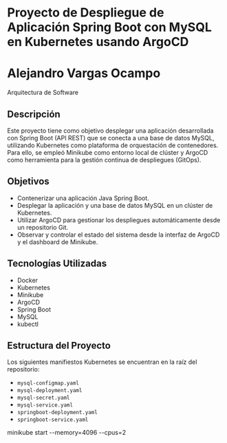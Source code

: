 # Proyecto de Despliegue de Aplicación Spring Boot con MySQL en Kubernetes usando ArgoCD
# Alejandro Vargas Ocampo  
Arquitectura de Software
 

## Descripción

Este proyecto tiene como objetivo desplegar una aplicación desarrollada con Spring Boot (API REST) que se conecta a una base de datos MySQL, utilizando Kubernetes como plataforma de orquestación de contenedores. Para ello, se empleó Minikube como entorno local de clúster y ArgoCD como herramienta para la gestión continua de despliegues (GitOps).

## Objetivos

- Contenerizar una aplicación Java Spring Boot.
- Desplegar la aplicación y una base de datos MySQL en un clúster de Kubernetes.
- Utilizar ArgoCD para gestionar los despliegues automáticamente desde un repositorio Git.
- Observar y controlar el estado del sistema desde la interfaz de ArgoCD y el dashboard de Minikube.

## Tecnologías Utilizadas

- Docker
- Kubernetes
- Minikube
- ArgoCD
- Spring Boot
- MySQL
- kubectl

## Estructura del Proyecto

Los siguientes manifiestos Kubernetes se encuentran en la raíz del repositorio:

- `mysql-configmap.yaml`
- `mysql-deployment.yaml`
- `mysql-secret.yaml`
- `mysql-service.yaml`
- `springboot-deployment.yaml`
- `springboot-service.yaml`


minikube start --memory=4096 --cpus=2
